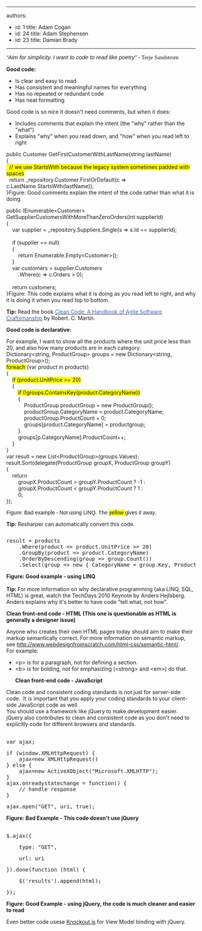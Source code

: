 

---
authors:
  - id: 1
    title: Adam Cogan
  - id: 24
    title: Adam Stephensen
  - id: 23
    title: Damian Brady
---




<span class='intro'> <p><span style="line-height&#58;normal;font-family&#58;calibri, sans-serif;font-size&#58;15px;"><em>“Aim for simplicity. I want to code to read like poetry”&#160;- </em><font face="Calibri">Terje Sandstrom</font></span></p> </span>

<div><strong>Good code&#58;</strong></div>
<ul><li>Is clear and easy to read</li>
<li>Has consistent and meaningful names for everything</li>
<li>Has no repeated or redundant code</li>
<li>Has neat formatting</li></ul>
<p>Good code is so nice it doesn't need comments, but when it does&#58;</p>
<ul><li>Includes comments that explain the&#160;intent (the &quot;why&quot; rather than the &quot;what&quot;)</li>
<li>Explains &quot;why&quot; when you read down, and &quot;how&quot; when you read left to right</li></ul>
<p><span class="ssw-rteStyle-CodeArea">public&#160;Customer GetFirstCustomerWithLastName(string lastName)<br>&#123;<br><span style="background-color&#58;#ffff00;">&#160; // we use StartsWith because the legacy system sometimes padded with spaces</span><br>&#160; return _repository.Customer.FirstOrDefault(c =&gt; c.LastName.StartsWith(lastName));<br>&#125;</span><span class="ssw-rteStyle-FigureNormal">Figure&#58; Good comments explain the intent of the code rather than what it is doing</span></p>
<p><span class="ssw-rteStyle-CodeArea">public IEnumerable&lt;Customer&gt; GetSupplierCustomersWithMoreThanZeroOrders(int supplierId)<br>&#123;<br>&#160;&#160;&#160; var supplier = _repository.Suppliers.Single(s =&gt; s.Id == supplierId);<br><br>&#160;&#160;&#160; if (supplier == null)<br>&#160;&#160;&#160; &#123;<br>&#160;&#160;&#160;&#160;&#160;&#160;&#160;&#160;return&#160;Enumerable.Empty&lt;Customer&gt;();<br>&#160;&#160;&#160; &#125;<br>&#160;&#160;&#160;&#160;var customers = supplier.Customers<br>&#160;&#160;&#160;&#160;&#160;&#160;&#160; .Where(c =&gt; c.Orders &gt; 0);<br><br>&#160;&#160;&#160; return customers;<br>&#125;</span><span class="ssw-rteStyle-FigureNormal">Figure&#58; This code explains what it is doing as you read left to right, and why it is doing it when you read top to bottom.</span></p>
<p><strong>Tip&#58; </strong>Read the book <a href="http&#58;//www.google.com.hk/url?sa=t&amp;rct=j&amp;q=clean+code+download&amp;source=web&amp;cd=2&amp;ved=0CDgQFjAB&amp;url=http&#58;//www.e-reading.org.ua/bookreader.php/134601/Clean_Code_-_A_Handbook_of_Agile_Software_Craftsmanship.html&amp;ei=2jRoT8yfM_LSiAKK9piWBw&amp;usg=AFQjCNEGQx__eAf7t0yM_dYGtaaxJ6TqJA"><font color="#3a66cc">Clean Code&#58; A Handbook of Agile Software Craftsmanship</font></a> by Robert. C. Martin.</p>
<p><strong>Good code is declarative&#58;</strong></p>
<div>For example, I want to show all the products where the&#160;unit price less than 20, and also&#160;how many&#160;products are in each category.</div>
<div><div class="ssw-rteStyle-CodeArea"><div>Dictionary&lt;string, ProductGroup&gt; groups = new Dictionary&lt;string, ProductGroup&gt;();<br><span style="background-color&#58;rgb(255,255,0);"><span style="background-color&#58;rgb(255,255,0);">foreach</span></span> (var product in products)<br>&#123;<br>&#160;&#160;&#160; <span style="background-color&#58;rgb(255,255,0);"><span style="background-color&#58;rgb(255,255,0);">if (product.UnitPrice &gt;= 20)</span></span><br>&#160;&#160;&#160; &#123;<br>&#160;&#160;&#160;&#160;&#160;&#160;&#160;<span style="background-color&#58;rgb(255,255,0);"> if (!groups.ContainsKey(product.CategoryName))</span><br>&#160;&#160;&#160;&#160;&#160;&#160;&#160; &#123;<br>&#160;&#160;&#160;&#160;&#160;&#160;&#160;&#160;&#160;&#160;&#160; ProductGroup productGroup = new ProductGroup();<br>&#160;&#160;&#160;&#160;&#160;&#160;&#160;&#160;&#160;&#160;&#160; productGroup.CategoryName = product.CategoryName;<br>&#160;&#160;&#160;&#160;&#160;&#160;&#160;&#160;&#160;&#160;&#160; productGroup.ProductCount = 0;<br>&#160;&#160;&#160;&#160;&#160;&#160;&#160;&#160;&#160;&#160;&#160; groups[product.CategoryName] = productgroup;<br>&#160;&#160;&#160;&#160;&#160;&#160;&#160; &#125;<br>&#160;&#160;&#160;&#160;&#160;&#160;&#160; groups[p.CategoryName].ProductCount++;<br>&#160;&#160;&#160; &#125;<br>&#125;</div>
<div>var&#160;result = new List&lt;ProductGroup&gt;(groups.Values);<br>result.Sort(delegate(ProductGroup groupX, ProductGroup groupY)<br>&#123;<br>&#160;&#160;&#160; return<br>&#160;&#160;&#160;&#160;&#160;&#160;&#160; groupX.ProductCount &gt; groupY.ProductCount ? -1 &#58;<br>&#160;&#160;&#160;&#160;&#160;&#160;&#160; groupX.ProductCount &lt; groupY.ProductCount ? 1 &#58;<br>&#160;&#160;&#160;&#160;&#160;&#160;&#160; 0;<br>&#125;);</div></div></div>
<pre class="ssw-rteStyle-FigureBad"><span style="font-family&#58;verdana, arial, sans-serif;white-space&#58;normal;">Figure&#58;&#160;Bad example -&#160;Not using LINQ.&#160;The <span style="background-color&#58;rgb(255,255,0);">yellow </span>gives it away.</span></pre>
<p><strong>Tip&#58;</strong> Resharper can automatically convert this code.</p>
<pre><font face="verdana, arial, sans-serif"><span style="white-space&#58;normal;"></span></font></pre>
<div><div class="ssw-rteStyle-CodeArea"><pre>result = products
    .Where(product =&gt; product.UnitPrice &gt;= 20)
    .GroupBy(product =&gt; product.CategoryName)
    .OrderByDescending(group =&gt; group.Count())
    .Select(group =&gt; <span>n</span><span>ew</span><span> </span>&#123; CategoryName = group.Key, ProductCount = group.Count() &#125;);</pre></div></div>
<div class="ssw-rteStyle-FigureGood"><b>Figure&#58; Good example - using LINQ</b><strong></strong></div>
<div><b><br></b></div>
<div><strong>Tip&#58; </strong>For more information on why&#160;declarative programming&#160;(aka LINQ, SQL, HTML) is great,&#160;watch the <a href="http&#58;//channel9.msdn.com/blogs/adebruyn/techdays-2010-developer-keynote-by-anders-hejlsberg"></a><span>TechDay</span><span>s</span><span> 2010 Keynote by Anders Hejlsberg.</span> Anders explains why it's better to have code &quot;tell&#160;what,&#160;not how&quot;.</div>
<p><strong>Clean front-end code - HTML (This one is questionable as HTML is generally a designer issue)</strong></p>
<div>Anyone who creates their own HTML pages today should aim to make their markup semantically correct. For more information on semantic markup, see <a href="http&#58;//www.webdesignfromscratch.com/html-css/semantic-html/">http&#58;//www.webdesignfromscratch.com/html-css/semantic-html/</a>.</div>
<div>For example&#58;</div>
<ul><li>&lt;p&gt;&#160;is for a paragraph,&#160;not for defining a section.</li>
<li>&lt;b&gt; is for bolding,&#160;not for&#160;emphasizing&#160;(&lt;strong&gt; and&#160;&lt;em&gt;) do that.</li>
<strong></strong></ul>
<ul><strong>Clean front-end code -&#160;JavaScript</strong></ul>
<div>Clean code and consistent coding standards is not just for server-side code.&#160; It is important that you apply your coding standards to your client-side JavaScript code as well.</div>
<div>You should use a framework like jQuery to make development easier.&#160; jQuery also&#160;contributes to clean and consistent code as you don't need to explicitly code for different browsers and standards.</div>
<div><strong></strong>&#160;</div>
<div class="ssw-rteStyle-CodeArea"><pre>var ajax;</pre>
<pre>if (window.XMLHttpRequest) &#123;
    ajax=new XMLHttpRequest()
&#125; else &#123;
    ajax=new ActiveXObject(&quot;Microsoft.XMLHTTP&quot;);
&#125;
ajax.onreadystatechange = function() &#123;
    // handle response
&#125;</pre>
<pre>ajax.open(&quot;GET&quot;, uri, true); </pre></div>
<div class="ssw-rteStyle-FigureBad"><strong>Figure&#58; Bad Example - This code doesn't use jQuery</strong></div>
<div><strong></strong>&#160;</div>
<div><strong></strong><div class="ssw-rteStyle-CodeArea"><pre>$.ajax(&#123;</pre>
<pre>    type&#58; &quot;GET&quot;,</pre>
<pre>    url&#58; uri</pre>
<pre>&#125;).done(function (html) &#123;</pre>
<pre>    $('results').append(html);</pre>
<pre>&#125;);</pre></div></div>
<div class="ssw-rteStyle-FigureGood"><strong>Figure&#58; Good Example&#160;</strong><strong>- using jQuery​, the code is much cleaner and easier to read</strong></div>
<p>Even better code usese <a href="http&#58;//knockoutjs.com/">Knockout.js</a> for View Model binding with jQuery.</p>



